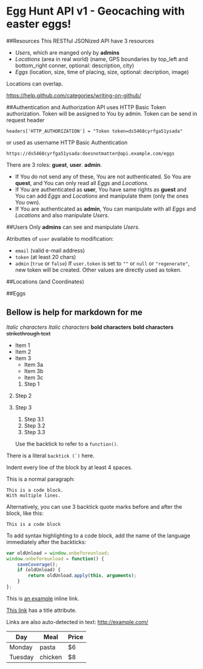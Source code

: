 # Egg Hunt API v1 - Geocaching with easter eggs!

##Resources
This RESTful JSONized API have 3 resources
- _Users_, which are manged only by **admins**
- _Locations_ (area in real world) (name, GPS boundaries by top\_left and bottom\_right conner, optional: description, city)
- _Eggs_ (location, size, time of placing, size, optional: decription, image)

Locations can overlap. 

https://help.github.com/categories/writing-on-github/

##Authentication and Authorization
API uses HTTP Basic Token authorization. Token will be assigned to You by admin.
Token can be send in request header 
  
    headers['HTTP_AUTHORIZATION'] = "Token token=ds5468cyrfga51ysada"

or used as username HTTP Basic Authentication

    https://ds5468cyrfga51ysada:doesnotmatter@api.example.com/eggs

There are 3 roles: **guest**, **user**. **admin**. 
* If You do not send any of these, You are not authenticated. So You are **quest**, and You can only read all _Eggs_ and _Locations_.
* If You are authenticated as **user**, You have same rights as **guest** and You can add _Eggs_ and _Locations_ and manipulate them (only the ones You own).
* If You are authenticated as **admin**, You can manipulate with all _Eggs_ and _Locations_ and also manipulate _Users_.


##Users
Only **admins** can see and manipulate _Users_.

Atributtes of `user` available to modification:
* `email` (valid e-mail address)
* `token` (at least 20 chars)
* `admin` (`true` or `false`)
If `user.token` is set to `""` or `null` or `"regenerate"`, new token will be created. Other values are directly used as token.

##Locations (and Coordinates)

##Eggs



Bellow is help for markdown for me
------------------
*Italic characters* 
_Italic characters_
**bold characters**
__bold characters__
~~strikethrough text~~
* Item 1
* Item 2
* Item 3
  * Item 3a
  * Item 3b
  * Item 3c
  1. Step 1
2. Step 2
3. Step 3
   1. Step 3.1
   2. Step 3.2
   3. Step 3.3

   Use the backtick to refer to a `function()`.
 
There is a literal ``backtick (`)`` here.

Indent every line of the block by at least 4 spaces.

This is a normal paragraph:

    This is a code block.
    With multiple lines.

Alternatively, you can use 3 backtick quote marks before and after the block, like this:

```
This is a code block
```

To add syntax highlighting to a code block, add the name of the language immediately
after the backticks: 

```javascript
var oldUnload = window.onbeforeunload;
window.onbeforeunload = function() {
    saveCoverage();
    if (oldUnload) {
        return oldUnload.apply(this, arguments);
    }
};
```

This is [an example](http://www.example.com/) inline link.

[This link](http://example.com/ "Title") has a title attribute.

Links are also auto-detected in text: http://example.com/

| Day     | Meal    | Price |
| --------|---------|-------|
| Monday  | pasta   | $6    |
| Tuesday | chicken | $8    |
